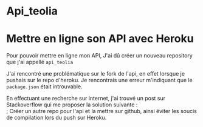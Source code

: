 # Api_teolia

<h1>Mettre en ligne son API avec Heroku</h1>

<p>Pour pouvoir mettre en ligne mon API, J'ai dû créer un nouveau repository que j'ai appellé <code>api_teolia</code></p>

<p>J'ai rencontré une problématique sur le fork de l'api, en effet lorsque je pushais sur le repo d'heroku.
  Je rencontrais une erreur m'indiquant que le <code>package.json</code> était introuvable.
</p>
<p>En effectuant une recherche sur internet, j'ai trouvé un post sur Stackoverflow qui me proposer la solution suivante : <br/>; 
  Créer un autre repo pour l'api et la mettre sur github, ainsi éviter les soucis de compilation lors du push sur Heroku.
</p>
